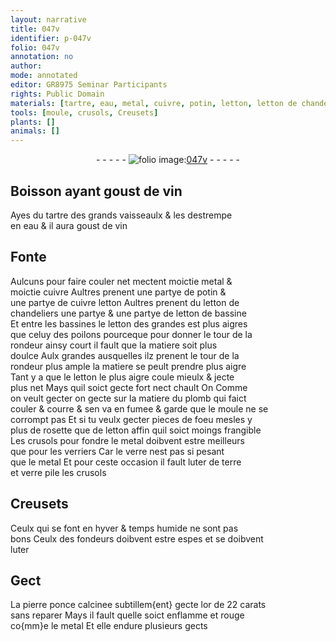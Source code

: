 ```yaml
---
layout: narrative
title: 047v
identifier: p-047v
folio: 047v
annotation: no
author:
mode: annotated
editor: GR8975 Seminar Participants
rights: Public Domain
materials: [tartre, eau, metal, cuivre, potin, letton, letton de chandeliers, letton de bassine, plomb, rosette, verre, terre, pierre ponce, or]
tools: [moule, crusols, Creusets]
plants: []
animals: []
---
```


<div class="folio" align="center">- - - - - <a href="http://gallica.bnf.fr/ark:/12148/btv1b10500001g/f100.image" target="_blank"><img src="https://cu-mkp.github.io/2017-workshop-edition/assets/photo-icon.png" alt="folio image: " style="display:inline-block; margin-bottom:-3px;"/>047v</a> - - - - - </div>  
  

## Boisson ayant goust de vin

 
Ayes du <span class="m">tartre</span> des grands vaisseaulx & les destrempe<br/> en <span class="m">eau</span> & il aura goust de vin
 
 
  

## Fonte

 
Aulcuns pour faire couler net mectent <span class="ms">moictie</span> <span class="m">metal</span> &<br/> <span class="ms">moictie</span> <span class="m">cuivre</span> Aultres prenent une <span class="ms">partye</span> de <span class="m">potin</span> &<br/> une <span class="ms">partye</span> de <span class="m">cuivre</span> <span class="m">letton</span> Aultres prenent du <span class="m">letton de<br/> chandeliers</span> une <span class="ms">partye</span> & une <span class="ms">partye</span> de <span class="m">letton de bassine</span><br/> Et entre les bassines le <span class="m">letton</span> des grandes est plus aigres<br/> que celuy des poilons pourceque pour donner le tour de la<br/> rondeur ainsy court il fault que la matiere soit plus<br/> doulce Aulx grandes ausquelles ilz prenent le tour de la<br/> rondeur plus ample la matiere se peult prendre plus aigre<br/> Tant y a que le <span class="m">letton</span> le plus aigre coule mieulx & jecte<br/> plus net Mays quil soict gecte fort nect chault On Comme<br/> on veult gecter on gecte sur la matiere du <span class="m">plomb</span> qui faict<br/> couler & courre & sen va en fumee & garde que le <span class="tl">moule</span> ne se<br/> corrompt pas Et si tu veulx gecter pieces de foeu mesles y<br/> plus de <span class="m">rosette</span> que de <span class="m">letton</span> affin quil soict moings frangible<br/> Les <span class="tl">crusols</span> pour fondre le <span class="m">metal</span> doibvent estre meilleurs<br/> que pour les <span class="pro">verriers</span> Car le <span class="m">verre</span> nest pas si pesant<br/> que le <span class="m">metal</span> Et pour ceste occasion il fault luter de <span class="m">terre</span><br/> et <span class="m">verre</span> pile les <span class="tl">crusols</span>
 
 
  

## <span class="tl">Creusets</span>

 
Ceulx qui se font <span class="tmp">en hyver</span> & <span class="env">temps humide</span> ne sont pas<br/> bons Ceulx des <span class="pro">fondeurs</span> doibvent estre espes et se doibvent<br/> luter
 
 
  

## Gect

 
La <span class="m">pierre ponce</span> calcinee subtillem{ent} gecte l<span class="m">or</span> de 22 <span class="ms">carats</span><br/> sans reparer Mays il fault quelle soict enflamme et rouge<br/> co{mm}e le <span class="m">metal</span> Et elle endure plusieurs gects
 
